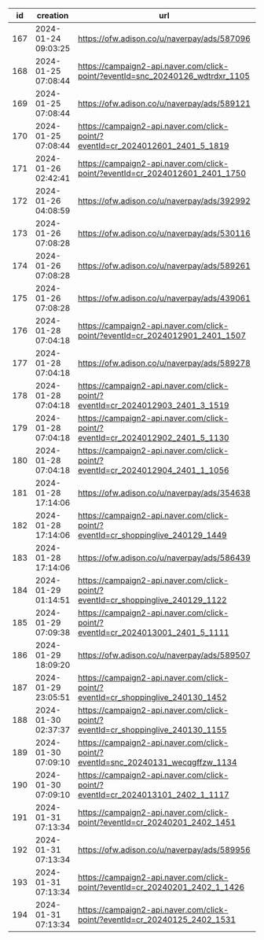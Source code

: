 | id  | creation            | url                                                                              | visit |
| --- | ------------------- | -------------------------------------------------------------------------------- | ----- |
| 167 | 2024-01-24 09:03:25 | https://ofw.adison.co/u/naverpay/ads/587096                                      |       |
| 168 | 2024-01-25 07:08:44 | https://campaign2-api.naver.com/click-point/?eventId=snc_20240126_wdtrdxr_1105   |       |
| 169 | 2024-01-25 07:08:44 | https://ofw.adison.co/u/naverpay/ads/589121                                      |       |
| 170 | 2024-01-25 07:08:44 | https://campaign2-api.naver.com/click-point/?eventId=cr_2024012601_2401_5_1819   |       |
| 171 | 2024-01-26 02:42:41 | https://campaign2-api.naver.com/click-point/?eventId=cr_2024012601_2401_1750     |       |
| 172 | 2024-01-26 04:08:59 | https://ofw.adison.co/u/naverpay/ads/392992                                      |       |
| 173 | 2024-01-26 07:08:28 | https://ofw.adison.co/u/naverpay/ads/530116                                      |       |
| 174 | 2024-01-26 07:08:28 | https://ofw.adison.co/u/naverpay/ads/589261                                      |       |
| 175 | 2024-01-26 07:08:28 | https://ofw.adison.co/u/naverpay/ads/439061                                      |       |
| 176 | 2024-01-28 07:04:18 | https://campaign2-api.naver.com/click-point/?eventId=cr_2024012901_2401_1507     |       |
| 177 | 2024-01-28 07:04:18 | https://ofw.adison.co/u/naverpay/ads/589278                                      |       |
| 178 | 2024-01-28 07:04:18 | https://campaign2-api.naver.com/click-point/?eventId=cr_2024012903_2401_3_1519   |       |
| 179 | 2024-01-28 07:04:18 | https://campaign2-api.naver.com/click-point/?eventId=cr_2024012902_2401_5_1130   |       |
| 180 | 2024-01-28 07:04:18 | https://campaign2-api.naver.com/click-point/?eventId=cr_2024012904_2401_1_1056   |       |
| 181 | 2024-01-28 17:14:06 | https://ofw.adison.co/u/naverpay/ads/354638                                      |       |
| 182 | 2024-01-28 17:14:06 | https://campaign2-api.naver.com/click-point/?eventId=cr_shoppinglive_240129_1449 |       |
| 183 | 2024-01-28 17:14:06 | https://ofw.adison.co/u/naverpay/ads/586439                                      |       |
| 184 | 2024-01-29 01:14:51 | https://campaign2-api.naver.com/click-point/?eventId=cr_shoppinglive_240129_1122 |       |
| 185 | 2024-01-29 07:09:38 | https://campaign2-api.naver.com/click-point/?eventId=cr_2024013001_2401_5_1111   |       |
| 186 | 2024-01-29 18:09:20 | https://ofw.adison.co/u/naverpay/ads/589507                                      |       |
| 187 | 2024-01-29 23:05:51 | https://campaign2-api.naver.com/click-point/?eventId=cr_shoppinglive_240130_1452 |       |
| 188 | 2024-01-30 02:37:37 | https://campaign2-api.naver.com/click-point/?eventId=cr_shoppinglive_240130_1155 |       |
| 189 | 2024-01-30 07:09:10 | https://campaign2-api.naver.com/click-point/?eventId=snc_20240131_wecqgffzw_1134 |       |
| 190 | 2024-01-30 07:09:10 | https://campaign2-api.naver.com/click-point/?eventId=cr_2024013101_2402_1_1117   |       |
| 191 | 2024-01-31 07:13:34 | https://campaign2-api.naver.com/click-point/?eventId=cr_20240201_2402_1451       |       |
| 192 | 2024-01-31 07:13:34 | https://ofw.adison.co/u/naverpay/ads/589956                                      |       |
| 193 | 2024-01-31 07:13:34 | https://campaign2-api.naver.com/click-point/?eventId=cr_20240201_2402_1_1426     |       |
| 194 | 2024-01-31 07:13:34 | https://campaign2-api.naver.com/click-point/?eventId=cr_20240125_2402_1531       |       |
